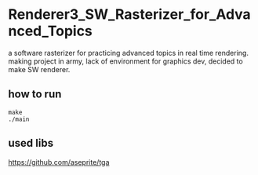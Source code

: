 # Renderer3_SW_Rasterizer_for_Advanced_Topics

a software rasterizer for practicing advanced topics in real time rendering.
making project in army, lack of environment for graphics dev, decided to make SW renderer.

## how to run
```
make
./main
```

## used libs
https://github.com/aseprite/tga
